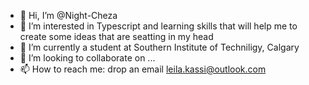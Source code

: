 - 👋 Hi, I’m @Night-Cheza
- 👀 I’m interested in Typescript and learning skills that will help me to create some ideas that are seatting in my head
- 🌱 I’m currently a student at Southern Institute of Techniligy, Calgary
- 💞️ I’m looking to collaborate on ...
- 📫 How to reach me: drop an email leila.kassi@outlook.com

<!---
Night-Cheza/Night-Cheza is a ✨ special ✨ repository because its `README.md` (this file) appears on your GitHub profile.
You can click the Preview link to take a look at your changes.
--->
